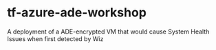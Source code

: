 # tf-azure-ade-workshop
A deployment of a ADE-encrypted VM that would cause System Health Issues when first detected by Wiz
